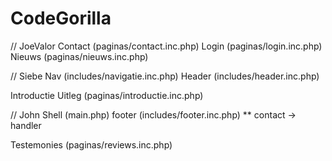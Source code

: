 # CodeGorilla

// JoeValor
Contact (paginas/contact.inc.php)
Login (paginas/login.inc.php)
Nieuws (paginas/nieuws.inc.php)

// Siebe
Nav   (includes/navigatie.inc.php)
Header (includes/header.inc.php)

Introductie 
Uitleg      (paginas/introductie.inc.php)

// John
Shell   (main.php)
footer  (includes/footer.inc.php)
** contact -> handler

Testemonies (paginas/reviews.inc.php)
